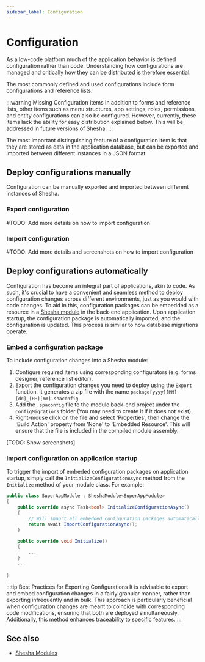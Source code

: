 ```yaml
---
sidebar_label: Configuration
---
```


# Configuration

As a low-code platform much of the application behavior is defined configuration rather than code. Understanding how configurations are managed and critically how they can be distributed is therefore essential.

The most commonly defined and used configurations include form configurations and reference lists. 

:::warning Missing Configuration Items
In addition to forms and reference lists, other items such as menu structures, app settings, roles, permissions, and entity configurations can also be configured. However, currently, these items lack the ability for easy distribution explained below. This will be addressed in future versions of Shesha.
:::

The most important distinguishing feature of a configuration item is that they are stored as data in the application database, but can be exported and imported between different instances in a JSON format.

## Deploy configurations manually
Configuration can be manually exported and imported between different instances of Shesha.

### Export configuration

#TODO: Add more details on how to import configuration

### Import configuration

#TODO: Add more details and screenshots on how to import configuration


## Deploy configurations automatically

Configuration has become an integral part of applications, akin to code. As such, it's crucial to have a convenient and seamless method to deploy configuration changes across different environments, just as you would with code changes. To aid in this, configuration packages can be embedded as a resource in a [Shesha module](modules) in the back-end application. Upon application startup, the configuration package is automatically imported, and the configuration is updated. This process is similar to how database migrations operate.

### Embed a configuration package

To include configuration changes into a Shesha module:

1. Configure required items using corresponding configurators (e.g. forms designer, reference list editor).
2. Export the configuration changes you need to deploy using the `Export` function. It generates a zip file with the name `package[yyyy][MM][dd]_[HH][mm].shaconfig`.
3. Add the `.spaconfig` file to the module back-end project under the `ConfigMigrations` folder (You may need to create it if it does not exist). 
4. Right-mouse click on the file and select 'Properties', then change the 'Build Action' property from 'None' to 'Embedded Resource'. This will ensure that the file is included in the compiled module assembly.


[TODO: Show screenshots]


### Import configuration on application startup

To trigger the import of embeded configuration packages on application startup, simply call the `InitializeConfigurationAsync` method from the `Initialize` method of your module class. For example:
``` cs
public class SuperAppModule : SheshaModule<SuperAppModule>
{
    public override async Task<bool> InitializeConfigurationAsync()
    {
        // Will import all embedded configuration packages automatically
        return await ImportConfigurationAsync();    
    }

    public override void Initialize()
    {
        ...
    }
    ...
    
}
```

:::tip Best Practices for Exporting Configurations 
It is advisable to export and embed configuration changes in a fairly granular manner, rather than exporting infrequently and in bulk. This approach is particularly beneficial when configuration changes are meant to coincide with corresponding code modifications, ensuring that both are deployed simultaneously. Additionally, this method enhances traceability to specific features. 
:::

## See also
- [Shesha Modules](modules)